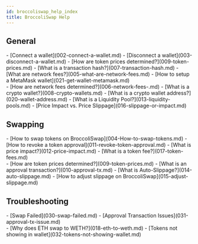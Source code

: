 ```yaml
---
id: broccoliswap_help_index
title: BroccoliSwap Help
---
```


## General

<div class="two-columns-container">
  <div class="child child-right">
      - [Connect a wallet](002-connect-a-wallet.md)
      - [Disconnect a wallet](003-disconnect-a-wallet.md)
      - [How are token prices determined?](009-token-prices.md)
      - [What is a transaction hash?](007-transaction-hash.md)
      - [What are network fees?](005-what-are-network-fees.md)
      - [How to setup a MetaMask wallet](021-get-wallet-metamask.md)    
  </div>
  <div class="child">
      - [How are network fees determined?](006-network-fees-.md)
      - [What is a crypto wallet?](008-crypto-wallets.md)
      - [What is a crypto wallet address?](020-wallet-address.md)
      - [What is a Liquidity Pool?](013-liquidity-pools.md)
      - [Price Impact vs. Price Slippage](016-slippage-or-impact.md)
  </div>
</div>

## Swapping

<div class="two-columns-container">
  <div class="child child-right">
      - [How to swap tokens on BroccoliSwap](004-How-to-swap-tokens.md)
      - [How to revoke a token approval](011-revoke-token-approval.md)
      - [What is price impact?](012-price-impact.md)
      - [What is a token fee?](017-token-fees.md)  
  </div>
  <div class="child">
      - [How are token prices determined?](009-token-prices.md)
      - [What is an approval transaction?](010-approval-tx.md)
      - [What is Auto-Slippage?](014-auto-slippage.md)
      - [How to adjust slippage on BroccoliSwap](015-adjust-slippage.md)
  </div>
</div>

## Troubleshooting

<div class="two-columns-container">
  <div class="child child-right">
      - [Swap Failed](030-swap-failed.md)
      - [Approval Transaction Issues](031-approval-tx-issue.md)
  </div>
  <div class="child">
      - [Why does ETH swap to WETH?](018-eth-to-weth.md)
      - [Tokens not showing in wallet](032-tokens-not-showing-wallet.md)
  </div>
</div>